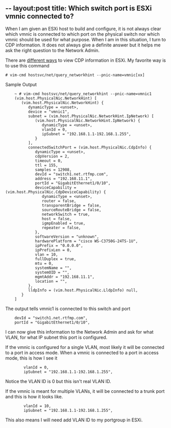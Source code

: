 --
layout:post
title: Which switch port is ESXi vmnic connected to?
--
When I am given an ESXi host to build and configure, it is not always clear which vmnic is connected to which port on the physical switch nor which vmnic should be used for what purpose. When I am in this situation, I turn to CDP information. It does not always give a definite answer but it helps me ask the right question to the Network Admin.

There are [different ways](http://kb.vmware.com/kb/1007069) to view CDP information in ESXi. My favorite way is to use this command

    # vim-cmd hostsvc/net/query_networkhint --pnic-name=vmnic[xx]
    
Sample Output

        ~ # vim-cmd hostsvc/net/query_networkhint --pnic-name=vmnic1
        (vim.host.PhysicalNic.NetworkHint) [
           (vim.host.PhysicalNic.NetworkHint) {
              dynamicType = <unset>,
              device = "vmnic1",
              subnet = (vim.host.PhysicalNic.NetworkHint.IpNetwork) [
                 (vim.host.PhysicalNic.NetworkHint.IpNetwork) {
                    dynamicType = <unset>,
                    vlanId = 0,
                    ipSubnet = "192.168.1.1-192.168.1.255",
                 }
              ],
              connectedSwitchPort = (vim.host.PhysicalNic.CdpInfo) {
                 dynamicType = <unset>,
                 cdpVersion = 2,
                 timeout = 0,
                 ttl = 155,
                 samples = 12908,
                 devId = "switch1.net.rtfmp.com",
                 address = "192.168.11.1",
                 portId = "GigabitEthernet1/0/10",
                 deviceCapability = (vim.host.PhysicalNic.CdpDeviceCapability) {
                    dynamicType = <unset>,
                    router = false,
                    transparentBridge = false,
                    sourceRouteBridge = false,
                    networkSwitch = true,
                    host = false,
                    igmpEnabled = true,
                    repeater = false,
                 },
                 softwareVersion = "unknown",
                 hardwarePlatform = "cisco WS-C3750G-24TS-1U",
                 ipPrefix = "0.0.0.0",
                 ipPrefixLen = 0,
                 vlan = 10,
                 fullDuplex = true,
                 mtu = 0,
                 systemName = "",
                 systemOID = "",
                 mgmtAddr = "192.168.11.1",
                 location = "",
              },
              lldpInfo = (vim.host.PhysicalNic.LldpInfo) null,
           }
        ]


The output tells vmnic1 is connected to this switch and  port

        devId = "switch1.net.rtfmp.com",
        portId = "GigabitEthernet1/0/10",

I can now give this information to the Network Admin and ask for what VLAN, for what IP subnet this port is configured.

If the vmnic is configured for a single VLAN, most likely it will be connected to a port in access mode. When a vmnic is connected to a port in access mode, this is how I see it

            vlanId = 0,
            ipSubnet = "192.168.1.1-192.168.1.255",

Notice the VLAN ID is 0 but this isn't real VLAN ID. 

If the vmnic is meant for multiple VLANs, it will be connected to a trunk port and this is how it looks like.

            vlanId = 10,
            ipSubnet = "192.168.1.1-192.168.1.255",

This also means I will need add VLAN ID to my portgroup in ESXi. 
